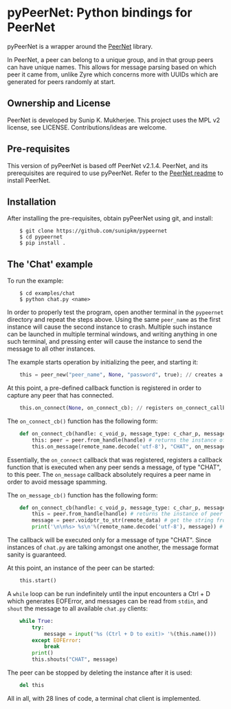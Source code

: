 # pyPeerNet: Python bindings for PeerNet 
pyPeerNet is a wrapper around the [PeerNet](https://github.com/sunipkm/peernet) library.

In PeerNet, a peer can belong to a unique group, and in that group peers can have
unique names. This allows for message parsing based on which peer it came from,
unlike Zyre which concerns more with UUIDs which are generated for peers randomly
at start.

## Ownership and License
PeerNet is developed by Sunip K. Mukherjee. This project uses the MPL v2 license, see LICENSE.
Contributions/ideas are welcome.

## Pre-requisites
This version of pyPeerNet is based off PeerNet v2.1.4. PeerNet, and its prerequisites are required
to use pyPeerNet. Refer to the [PeerNet readme](https://github.com/sunipkm/peernet/blob/master/README.MD)
to install PeerNet.

## Installation
After installing the pre-requisites, obtain pyPeerNet using git, and install:
```
    $ git clone https://github.com/sunipkm/pypeernet
    $ cd pypeernet
    $ pip install .
```

## The 'Chat' example
To run the example:
```
    $ cd examples/chat
    $ python chat.py <name>
```

In order to properly test the program, open another terminal in the `pypeernet` directory and repeat the steps above. Using the same `peer_name` as the first instance will cause the
second instance to crash. Multiple such instance can be launched in multiple terminal
windows, and writing anything in one such terminal, and pressing enter will cause the
instance to send the message to all other instances.

The example starts operation by initializing the peer, and starting it:
```py
    this = peer_new("peer_name", None, "password", true); // creates a peer named "peer_name" in the default group with password "password" and encryption enabled.
```
At this point, a pre-defined callback function is registered in order to capture any peer that has connected.
```py
    this.on_connect(None, on_connect_cb); // registers on_connect_callback as a callback for any peer that connects.
```

The `on_connect_cb()` function has the following form:
```py
    def on_connect_cb(handle: c_void_p, message_type: c_char_p, message_type_len: c_size_t, remote_name: c_char_p, remote_name_len: c_size_t, remote_data: c_void_p, remote_data_len: c_size_t):
        this: peer = peer.from_handle(handle) # returns the instance of peer that the callback was executed for
        this.on_message(remote_name.decode('utf-8'), "CHAT", on_message_cb) # registers a callback for message type "CHAT" from client of remote_name for this instance
```
Essentially, the `on_connect` callback that was registered, registers a callback function that is executed when any peer sends a message, of type "CHAT", to this peer. The `on_message` callback absolutely requires a peer name in order to avoid message spamming.

The `on_message_cb()` function has the following form:
```py
    def on_connect_cb(handle: c_void_p, message_type: c_char_p, message_type_len: c_size_t, remote_name: c_char_p, remote_name_len: c_size_t, remote_data: c_void_p, remote_data_len: c_size_t):
        this = peer.from_handle(handle) # returns the instance of peer that the callback was executed for
        message = peer.voidptr_to_str(remote_data) # get the string from remote data pointer
        print('\n\n%s> %s\n'%(remote_name.decode('utf-8'), message)) # print the message from the remote peer
```

The callback will be executed only for a message of type "CHAT". Since instances of `chat.py` are talking amongst one another, the message format sanity is guaranteed.

At this point, an instance of the peer can be started:
```py
    this.start()
```
A `while` loop can be run indefinitely until the input encounters a Ctrl + D which generates EOFError,
and messages can be read from `stdin`, and `shout` the message to all available `chat.py` clients:
```py
    while True:
        try:
            message = input('%s (Ctrl + D to exit)> '%(this.name()))
        except EOFError:
            break
        print()
        this.shouts("CHAT", message)
```
The peer can be stopped by deleting the instance after it is used:
```py
    del this
```

All in all, with 28 lines of code, a terminal chat client is implemented.

